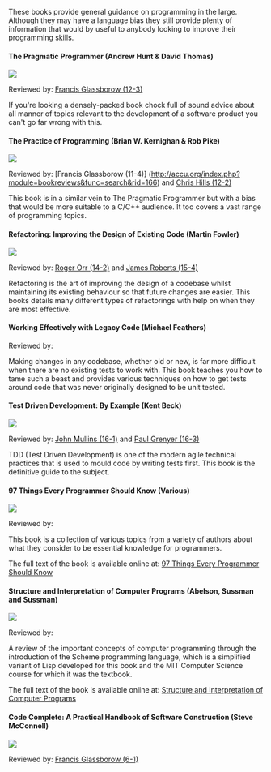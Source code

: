 These books provide general guidance on programming in the large. Although they may have a language bias they still provide plenty of information that would by useful to anybody looking to improve their programming skills.

#### The Pragmatic Programmer (Andrew Hunt & David Thomas)
![](http://ecx.images-amazon.com/images/I/41BKx1AxQWL._SL110_.jpg)

Reviewed by: [Francis Glassborow (12-3)](http://accu.org/index.php?module=bookreviews&func=search&rid=1148)

If you're looking a densely-packed book chock full of sound advice about all manner of topics relevant to the development of a software product you can't go far wrong with this.

#### The Practice of Programming (Brian W. Kernighan & Rob Pike)
![](http://ecx.images-amazon.com/images/I/41DGMPF6FJL._SL110_.jpg)

Reviewed by: [Francis Glassborow (11-4)] (http://accu.org/index.php?module=bookreviews&func=search&rid=166) and [Chris Hills (12-2)](http://accu.org/index.php?module=bookreviews&func=search&rid=419)

This book is in a similar vein to The Pragmatic Programmer but with a bias that would be more suitable to a C/C++ audience. It too covers a vast range of programming topics.

#### Refactoring: Improving the Design of Existing Code (Martin Fowler)
![](http://ecx.images-amazon.com/images/I/41gNhHqNwGL._SL110_.jpg)

Reviewed by: [Roger Orr (14-2)](http://accu.org/index.php?module=bookreviews&func=search&rid=1773) and [James Roberts (15-4)](http://accu.org/index.php?module=bookreviews&func=search&rid=1614)

Refactoring is the art of improving the design of a codebase whilst maintaining its existing behaviour so that future changes are easier. This books details many different types of refactorings with help on when they are most effective.

#### Working Effectively with Legacy Code (Michael Feathers)
Reviewed by: 

Making changes in any codebase, whether old or new, is far more difficult when there are no existing tests to work with. This book teaches you how to tame such a beast and provides various techniques on how to get tests around code that was never originally designed to be unit tested.

#### Test Driven Development: By Example (Kent Beck)
![](http://ecx.images-amazon.com/images/I/51EH1TQ3A2L._SL110_.jpg)

Reviewed by: [John Mullins (16-1)](http://accu.org/index.php?module=bookreviews&func=search&rid=277) and [Paul Grenyer (16-3)](http://accu.org/index.php?module=bookreviews&func=search&rid=402)

TDD (Test Driven Development) is one of the modern agile technical practices that is used to mould code by writing tests first. This book is the definitive guide to the subject.

#### 97 Things Every Programmer Should Know (Various)
![](http://ecx.images-amazon.com/images/I/51uSFVY7zjL._SL110_.jpg)

Reviewed by: 

This book is a collection of various topics from a variety of authors about what they consider to be essential knowledge for programmers.

The full text of the book is available online at: [97 Things Every Programmer Should Know](http://programmer.97things.oreilly.com/wiki/index.php/Contributions_Appearing_in_the_Book)

#### Structure and Interpretation of Computer Programs (Abelson, Sussman and Sussman)
![](http://ecx.images-amazon.com/images/I/41AJV8G0ZTL._SL110_.jpg)

Reviewed by:

A review of the important concepts of computer programming through the introduction of the Scheme programming language, which is a simplified variant of Lisp developed for this book and the MIT Computer Science course for which it was the textbook.

The full text of the book is available online at: [Structure and Interpretation of Computer Programs](https://mitpress.mit.edu/sicp/full-text/book/book.html)

#### Code Complete: A Practical Handbook of Software Construction (Steve McConnell)
![](https://images-na.ssl-images-amazon.com/images/I/51FUYfErOXL._AC_UL115_.jpg)

Reviewed by: [Francis Glassborow (6-1)](https://accu.org/index.php?module=bookreviews&func=search&rid=466)
